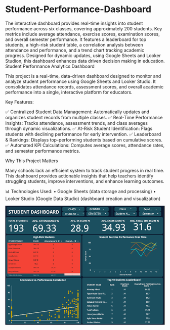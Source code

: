 # Student-Performance-Dashboard
The interactive dashboard provides real-time insights into student performance across six classes, covering approximately 200 students. Key metrics include average attendance, exercise scores, examination scores, and overall semester performance. It features a leaderboard for top students, a high-risk student table, a correlation analysis between attendance and performance, and a trend chart tracking academic progress. Designed for dynamic updates, using Google Sheets and Looker Studion, this dashboard enhances data driven decision making in education.
Student Performance Analytics Dashboard

This project is a real-time, data-driven dashboard designed to monitor and analyze student performance using Google Sheets and Looker Studio. It consolidates attendance records, assessment scores, and overall academic performance into a single, interactive platform for educators.

Key Features:

✅ Centralized Student Data Management: Automatically updates and organizes student records from multiple classes.
✅ Real-Time Performance Insights: Tracks attendance, assessment trends, and class averages through dynamic visualizations.
✅ At-Risk Student Identification: Flags students with declining performance for early intervention.
✅ Leaderboard & Rankings: Displays top-performing students based on cumulative scores.
✅ Automated KPI Calculations: Computes average scores, attendance rates, and semester performance metrics.

Why This Project Matters

Many schools lack an efficient system to track student progress in real time. This dashboard provides actionable insights that help teachers identify struggling students, improve interventions, and enhance learning outcomes.

📊 Technologies Used:
	•	Google Sheets (data storage and processing)
	•	Looker Studio (Google Data Studio) (dashboard creation and visualization)

![Student Performance Dashboard](DASHSCREENSHOT.png)
